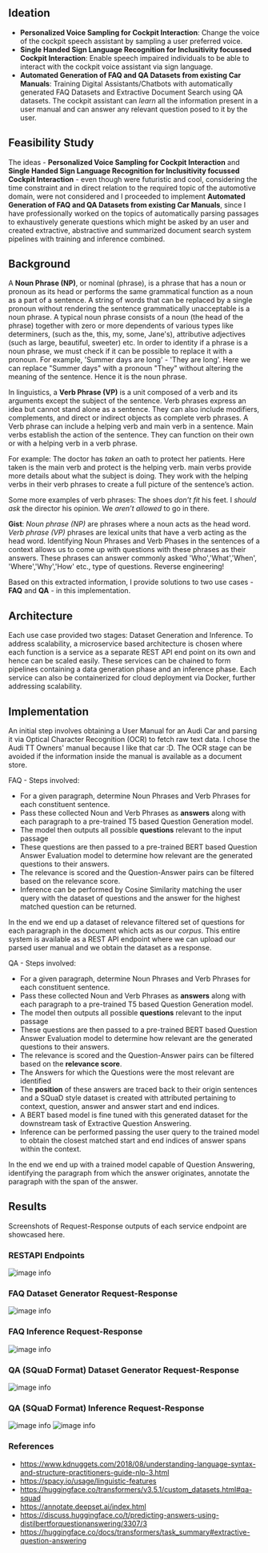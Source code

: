 ## Ideation
* **Personalized Voice Sampling for Cockpit Interaction**: Change the voice of the cockpit speech assistant by sampling a user preferred voice.
* **Single Handed Sign Language Recognition for Inclusitivity focussed Cockpit Interaction**: Enable speech impaired individuals to be able to interact with the cockpit voice assistant via sign language. 
* **Automated Generation of FAQ and QA Datasets from existing Car Manuals**: Training Digital Assistants/Chatbots with automatically generated FAQ Datasets and Extractive Document Search using QA datasets. The cockpit assistant can *learn* all the information present in a user manual and can answer any relevant question  posed to it by the user.

## Feasibility Study
The ideas  - **Personalized Voice Sampling for Cockpit Interaction** and **Single Handed Sign Language Recognition for Inclusitivity focussed Cockpit Interaction** - even though were futuristic and cool, considering the time constraint and in direct relation to the required topic of the automotive domain, were not considered and I proceeded to implement **Automated Generation of FAQ and QA Datasets from existing Car Manuals**, since I have professionally worked on the topics of automatically parsing passages to exhaustively generate questions which might be asked by an user and created extractive, abstractive and summarized  document search system pipelines with training and inference combined.  
## Background

A **Noun Phrase (NP)**, or nominal (phrase), is a phrase that has a noun or pronoun as its head or performs the same grammatical function as a noun as a part of a sentence. A string of words that can be replaced by a single pronoun without rendering the sentence grammatically unacceptable is a noun phrase. A typical noun phrase consists of a noun (the head of the phrase) together with zero or more dependents of various types like determiners, (such as the, this, my, some, Jane's), attributive adjectives (such as large, beautiful, sweeter) etc. In order to identity if a phrase is a noun phrase, we must  check if it can be possible to replace it with a pronoun. For example,
'Summer days are long' -
'They are long'.
Here we can replace "Summer days" with a pronoun "They" without altering  the meaning of the sentence. Hence it is the noun phrase.



In linguistics, a **Verb Phrase (VP)** is a unit composed of a verb and its arguments except the subject of the sentence. Verb phrases express an idea but cannot stand alone as a sentence. They can also include modifiers, complements, and direct or indirect objects as complete verb phrases.
A Verb phrase can include a helping verb and main verb in a sentence. Main verbs establish the action of the sentence. They can function on their own or with a helping verb in a verb phrase.

For example:
The doctor has *taken* an oath to protect her patients.
Here taken is the main verb and protect is the helping verb. main verbs provide more details about what the subject is doing. They work with the helping verbs in their verb phrases to create a full picture of the sentence’s action.

Some more examples of verb phrases: The shoes *don’t fit* his feet.
I *should ask* the director his opinion.
We *aren’t allowed* to go in there.


**Gist**: *Noun phrase (NP)* are phrases where a noun acts as the head word. *Verb phrase (VP)* phrases are lexical units that have a verb acting as the head word. Identifying Noun Phrases and Verb Phases in the sentences of a context allows us to come up with questions with these phrases as their answers. These phrases can answer commonly asked 'Who','What','When', 'Where','Why','How' etc., type of questions. Reverse engineering! 

Based on this extracted information, I provide solutions to two use cases - **FAQ** and **QA** - in this implementation.

## Architecture
Each use case provided two stages: Dataset Generation and Inference.
To address scalability, a microservice based architecture is chosen where each function is a service as a separate REST API end point on its own and hence can be scaled easily. These services can be chained to form pipelines containing a data generation phase and an inference phase. Each service can also be containerized for cloud deployment via Docker, further addressing scalability. 
## Implementation

An initial step involves obtaining a User Manual for an Audi Car and parsing it via Optical Character Recognition (OCR) to fetch raw text data. I chose the Audi TT Owners' manual because I like that car :D. The OCR stage can be avoided if the information inside the manual is available as a document store.

FAQ - Steps involved:
* For a given paragraph, determine Noun Phrases and Verb Phrases for each constituent sentence. 
* Pass these collected Noun and Verb Phrases as **answers** along with each paragraph to a pre-trained T5 based Question Generation model. 
* The model then outputs all possible **questions** relevant to the input passage
* These questions are then passed to a pre-trained BERT based Question Answer Evaluation model to determine how relevant are the generated questions to their answers.
* The relevance is scored and the Question-Answer pairs can be filtered based on the relevance score.
* Inference can be performed by Cosine Similarity matching the user query with the dataset of questions and the answer for the highest matched question can be returned.

In the end we end up a dataset of relevance filtered set of questions for each paragraph in the document which acts as our *corpus*. This entire system is available as a REST API endpoint where we can upload our parsed user manual and we obtain the dataset as a response.


QA - Steps involved:
* For a given paragraph, determine Noun Phrases and Verb Phrases for each constituent sentence. 
* Pass these collected Noun and Verb Phrases as **answers** along with each paragraph to a pre-trained T5 based Question Generation model. 
* The model then outputs all possible **questions** relevant to the input passage
* These questions are then passed to a pre-trained BERT based Question Answer Evaluation model to determine how relevant are the generated questions to their answers.
* The relevance is scored and the Question-Answer pairs can be filtered based on the **relevance score**.
* The Answers for which the Questions were the most relevant are identified
* The **position** of these answers are traced back to their origin sentences and a SQuaD style dataset is created with attributed pertaining to context, question, answer and answer start and end indices.
* A BERT based model is fine tuned with this generated dataset for the downstream task of Extractive Question Answering.  
* Inference can be performed passing the user query to the trained model to obtain the closest matched start and end indices of answer spans within the context.

In the end we end up with a trained model capable of Question Answering, identifying the paragraph from which the answer originates, annotate the paragraph with the span of the answer. 

## Results
Screenshots of Request-Response outputs of each service endpoint are showcased here.
### RESTAPI Endpoints

![image info](core/static/results/fastapi_docs.PNG)

### FAQ Dataset Generator Request-Response

![image info](core/static/results/faq_generator_request_response.PNG)

### FAQ Inference Request-Response

![image info](core/static/results/faq_request_response.PNG)

### QA (SQuaD Format) Dataset Generator Request-Response

![image info](core/static/results/qa_generator_request_response.PNG)

### QA (SQuaD Format) Inference Request-Response

![image info](core/static/results/qa_request_response.PNG)
![image info](core/static/results/qa_result_1.PNG)


### References

* https://www.kdnuggets.com/2018/08/understanding-language-syntax-and-structure-practitioners-guide-nlp-3.html
* https://spacy.io/usage/linguistic-features
* https://huggingface.co/transformers/v3.5.1/custom_datasets.html#qa-squad
* https://annotate.deepset.ai/index.html
* https://discuss.huggingface.co/t/predicting-answers-using-distilbertforquestionanswering/3307/3
* https://huggingface.co/docs/transformers/task_summary#extractive-question-answering 
